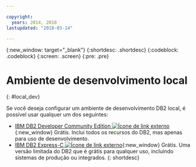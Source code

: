 ```yaml
---

copyright:
  years: 2014, 2018
lastupdated: "2018-03-14"

---
```


<!-- Attribute definitions --> 
{:new_window: target="_blank"}
{:shortdesc: .shortdesc}
{:codeblock: .codeblock}
{:screen: .screen}
{:pre: .pre}

# Ambiente de desenvolvimento local
{: #local_dev}

Se você deseja configurar um ambiente de desenvolvimento DB2 local, é possível usar qualquer um dos seguintes:

* [IBM DB2 Developer Community
Edition ![Ícone de link externo](../../icons/launch-glyph.svg "Ícone de link externo")](https://www.ibm.com/us-en/marketplace/ibm-db2-direct-and-developer-editions){:new_window} Grátis. Inclui todos os recursos do DB2, mas apenas para uso de desenvolvimento.
* [IBM DB2 Express-C
![Ícone de link externo](../../icons/launch-glyph.svg "Ícone de link externo")](https://www.ibm.com/developerworks/downloads/im/db2express/){:new_window}
Grátis. Uma versão limitada do DB2 que é grátis para qualquer uso, incluindo sistemas de produção ou integrados.
{: shortdesc}
